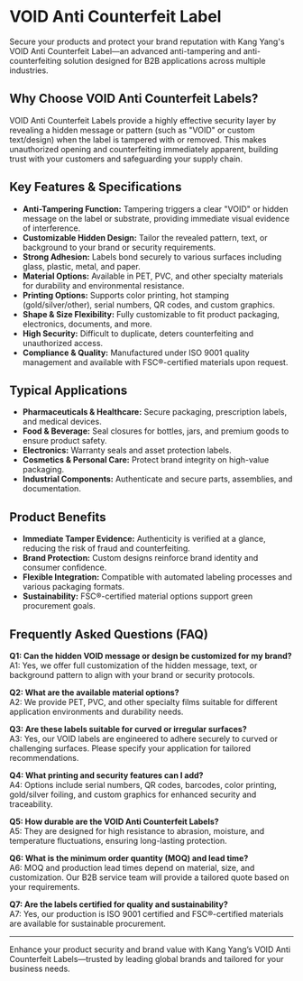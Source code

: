 # VOID Anti Counterfeit Label

Secure your products and protect your brand reputation with Kang Yang's VOID Anti Counterfeit Label—an advanced anti-tampering and anti-counterfeiting solution designed for B2B applications across multiple industries.

## Why Choose VOID Anti Counterfeit Labels?

VOID Anti Counterfeit Labels provide a highly effective security layer by revealing a hidden message or pattern (such as "VOID" or custom text/design) when the label is tampered with or removed. This makes unauthorized opening and counterfeiting immediately apparent, building trust with your customers and safeguarding your supply chain.

## Key Features & Specifications

- **Anti-Tampering Function:** Tampering triggers a clear "VOID" or hidden message on the label or substrate, providing immediate visual evidence of interference.
- **Customizable Hidden Design:** Tailor the revealed pattern, text, or background to your brand or security requirements.
- **Strong Adhesion:** Labels bond securely to various surfaces including glass, plastic, metal, and paper.
- **Material Options:** Available in PET, PVC, and other specialty materials for durability and environmental resistance.
- **Printing Options:** Supports color printing, hot stamping (gold/silver/other), serial numbers, QR codes, and custom graphics.
- **Shape & Size Flexibility:** Fully customizable to fit product packaging, electronics, documents, and more.
- **High Security:** Difficult to duplicate, deters counterfeiting and unauthorized access.
- **Compliance & Quality:** Manufactured under ISO 9001 quality management and available with FSC®-certified materials upon request.

## Typical Applications

- **Pharmaceuticals & Healthcare:** Secure packaging, prescription labels, and medical devices.
- **Food & Beverage:** Seal closures for bottles, jars, and premium goods to ensure product safety.
- **Electronics:** Warranty seals and asset protection labels.
- **Cosmetics & Personal Care:** Protect brand integrity on high-value packaging.
- **Industrial Components:** Authenticate and secure parts, assemblies, and documentation.

## Product Benefits

- **Immediate Tamper Evidence:** Authenticity is verified at a glance, reducing the risk of fraud and counterfeiting.
- **Brand Protection:** Custom designs reinforce brand identity and consumer confidence.
- **Flexible Integration:** Compatible with automated labeling processes and various packaging formats.
- **Sustainability:** FSC®-certified material options support green procurement goals.

## Frequently Asked Questions (FAQ)

**Q1: Can the hidden VOID message or design be customized for my brand?**  
A1: Yes, we offer full customization of the hidden message, text, or background pattern to align with your brand or security protocols.

**Q2: What are the available material options?**  
A2: We provide PET, PVC, and other specialty films suitable for different application environments and durability needs.

**Q3: Are these labels suitable for curved or irregular surfaces?**  
A3: Yes, our VOID labels are engineered to adhere securely to curved or challenging surfaces. Please specify your application for tailored recommendations.

**Q4: What printing and security features can I add?**  
A4: Options include serial numbers, QR codes, barcodes, color printing, gold/silver foiling, and custom graphics for enhanced security and traceability.

**Q5: How durable are the VOID Anti Counterfeit Labels?**  
A5: They are designed for high resistance to abrasion, moisture, and temperature fluctuations, ensuring long-lasting protection.

**Q6: What is the minimum order quantity (MOQ) and lead time?**  
A6: MOQ and production lead times depend on material, size, and customization. Our B2B service team will provide a tailored quote based on your requirements.

**Q7: Are the labels certified for quality and sustainability?**  
A7: Yes, our production is ISO 9001 certified and FSC®-certified materials are available for sustainable procurement.

---

Enhance your product security and brand value with Kang Yang’s VOID Anti Counterfeit Labels—trusted by leading global brands and tailored for your business needs.